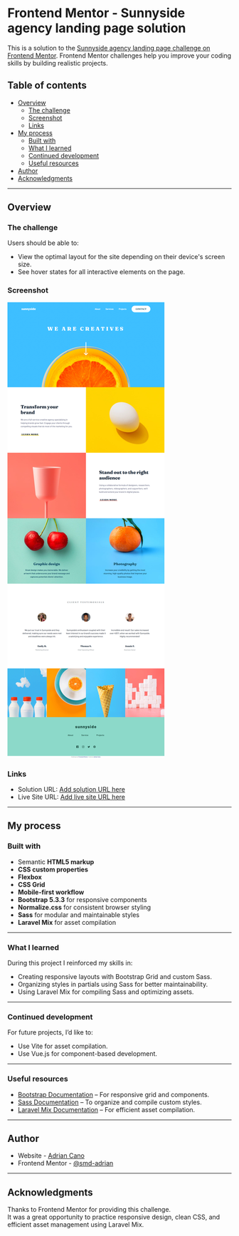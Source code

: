 # Frontend Mentor - Sunnyside agency landing page solution

This is a solution to the [Sunnyside agency landing page challenge on Frontend Mentor](https://www.frontendmentor.io/challenges/sunnyside-agency-landing-page-7yVs3B6ef). Frontend Mentor challenges help you improve your coding skills by building realistic projects.

## Table of contents

-   [Overview](#overview)
    -   [The challenge](#the-challenge)
    -   [Screenshot](#screenshot)
    -   [Links](#links)
-   [My process](#my-process)
    -   [Built with](#built-with)
    -   [What I learned](#what-i-learned)
    -   [Continued development](#continued-development)
    -   [Useful resources](#useful-resources)
-   [Author](#author)
-   [Acknowledgments](#acknowledgments)

---

## Overview

### The challenge

Users should be able to:

-   View the optimal layout for the site depending on their device's screen size.
-   See hover states for all interactive elements on the page.

### Screenshot

![Sunnyside Landing Page Screenshot](./screenshot.png)

### Links

-   Solution URL: [Add solution URL here](https://github.com/smd-adrian/Sunnyside-agency-landing-page)
-   Live Site URL: [Add live site URL here](https://smd-adrian.github.io/Sunnyside-agency-landing-page)

---

## My process

### Built with

-   Semantic **HTML5 markup**
-   **CSS custom properties**
-   **Flexbox**
-   **CSS Grid**
-   **Mobile-first workflow**
-   **Bootstrap 5.3.3** for responsive components
-   **Normalize.css** for consistent browser styling
-   **Sass** for modular and maintainable styles
-   **Laravel Mix** for asset compilation

---

### What I learned

During this project I reinforced my skills in:

-   Creating responsive layouts with Bootstrap Grid and custom Sass.
-   Organizing styles in partials using Sass for better maintainability.
-   Using Laravel Mix for compiling Sass and optimizing assets.

---

### Continued development

For future projects, I’d like to:

-   Use Vite for asset compilation.
-   Use Vue.js for component-based development.

---

### Useful resources

-   [Bootstrap Documentation](https://getbootstrap.com/docs/5.3/getting-started/introduction/) – For responsive grid and components.
-   [Sass Documentation](https://sass-lang.com/guide) – To organize and compile custom styles.
-   [Laravel Mix Documentation](https://laravel-mix.com/docs/6.0/installation) – For efficient asset compilation.

---

## Author

-   Website - [Adrian Cano](https://www.linkedin.com/in/adrian-cano-jaramillo/)
-   Frontend Mentor - [@smd-adrian](https://www.frontendmentor.io/profile/smd-adrian)

---

## Acknowledgments

Thanks to Frontend Mentor for providing this challenge.  
It was a great opportunity to practice responsive design, clean CSS, and efficient asset management using Laravel Mix.
